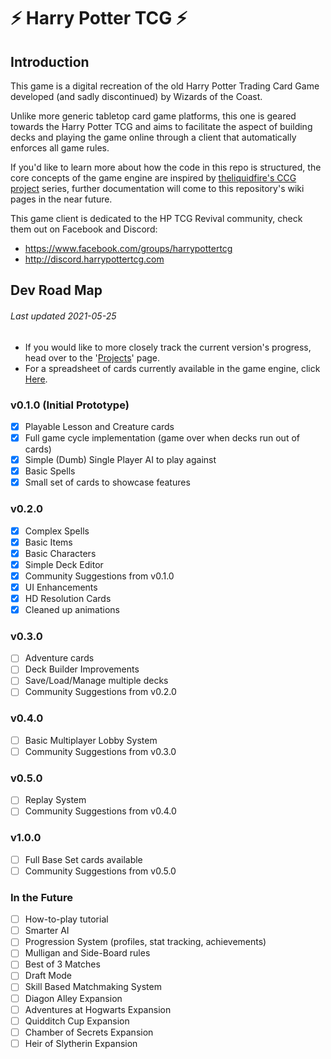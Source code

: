 # ⚡ Harry Potter TCG ⚡

## Introduction
This game is a digital recreation of the old Harry Potter Trading Card Game developed (and sadly discontinued) by Wizards of the Coast.

Unlike more generic tabletop card game platforms, this one is geared towards the Harry Potter TCG and aims to facilitate the aspect of building decks and playing the game online through a client that automatically enforces all game rules.

If you'd like to learn more about how the code in this repo is structured, the core concepts of the game engine are inspired by [theliquidfire's CCG project](http://theliquidfire.com/category/projects/ccg/) series, further documentation will come to this repository's wiki pages in the near future.

This game client is dedicated to the HP TCG Revival community, check them out on Facebook and Discord:
* https://www.facebook.com/groups/harrypottertcg
* http://discord.harrypottertcg.com

## Dev Road Map
###### _Last updated 2021-05-25_

* If you would like to more closely track the current version's progress, head over to the '[Projects](https://github.com/StefanoFiumara/harry-potter-tcg/projects)' page.
* For a spreadsheet of cards currently available in the game engine, click [Here](https://tinyurl.com/hp-tcg-client-card-tracker).

### v0.1.0 (Initial Prototype)
* [x] Playable Lesson and Creature cards
* [x] Full game cycle implementation (game over when decks run out of cards)
* [x] Simple (Dumb) Single Player AI to play against
* [x] Basic Spells
* [x] Small set of cards to showcase features

### v0.2.0
* [x] Complex Spells
* [x] Basic Items
* [x] Basic Characters
* [x] Simple Deck Editor
* [x] Community Suggestions from v0.1.0
* [x] UI Enhancements
* [x] HD Resolution Cards
* [x] Cleaned up animations

### v0.3.0
* [ ] Adventure cards
* [ ] Deck Builder Improvements
* [ ] Save/Load/Manage multiple decks
* [ ] Community Suggestions from v0.2.0

### v0.4.0
* [ ] Basic Multiplayer Lobby System
* [ ] Community Suggestions from v0.3.0

### v0.5.0
* [ ] Replay System
* [ ] Community Suggestions from v0.4.0

### v1.0.0
* [ ] Full Base Set cards available
* [ ] Community Suggestions from v0.5.0

### In the Future
* [ ] How-to-play tutorial
* [ ] Smarter AI
* [ ] Progression System (profiles, stat tracking, achievements)
* [ ] Mulligan and Side-Board rules
* [ ] Best of 3 Matches
* [ ] Draft Mode
* [ ] Skill Based Matchmaking System
* [ ] Diagon Alley Expansion
* [ ] Adventures at Hogwarts Expansion 
* [ ] Quidditch Cup Expansion
* [ ] Chamber of Secrets Expansion
* [ ] Heir of Slytherin Expansion
